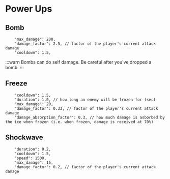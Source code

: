 # Power Ups

## Bomb

```
	"max_damage": 200,
	"damage_factor": 2.5, // factor of the player's current attack damage
	"cooldown": 1.5,
```

:::warn
Bombs can do self damage. Be careful after you've dropped a bomb.
:::

## Freeze

```
	"cooldown": 1.5,
	"duration": 1.0, // how long an enemy will be frozen for (sec)
	"max_damage": 20,
	"damage_factor": 0.33, // factor of the player's current attack damage
	"damage_absorption_factor": 0.3, // how much damage is asborbed by the ice when frozen (i.e. when frozen, damage is received at 70%)
```

## Shockwave

```
	"duration": 0.2,
	"cooldown": 1.5,
	"speed": 1500,
	"max_damage": 15,
	"damage_factor": 0.2, // factor of the player's current attack damage
```
